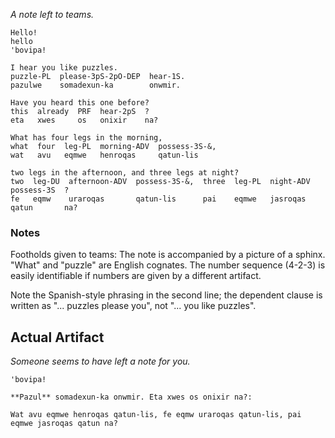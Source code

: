 *A note left to teams.*

    Hello!
    hello
    'bovipa!

    I hear you like puzzles.
    puzzle-PL  please-3pS-2pO-DEP  hear-1S.
    pazulwe    somadexun-ka        onwmir.

    Have you heard this one before?
    this  already  PRF  hear-2pS  ?
    eta   xwes     os   onixir    na?

    What has four legs in the morning,
    what  four  leg-PL  morning-ADV  possess-3S-&,
    wat   avu   eqmwe   henroqas     qatun-lis

    two legs in the afternoon, and three legs at night?
    two  leg-DU  afternoon-ADV  possess-3S-&,  three  leg-PL  night-ADV  possess-3S  ?
    fe   eqmw    uraroqas       qatun-lis      pai    eqmwe   jasroqas   qatun       na?

### Notes

Footholds given to teams: The note is accompanied by a picture of a sphinx.
"What" and "puzzle" are English cognates. The number sequence (4-2-3) is easily
identifiable if numbers are given by a different artifact.

Note the Spanish-style phrasing in the second line; the dependent clause is
written as "... puzzles please you", not "... you like puzzles".

## Actual Artifact

*Someone seems to have left a note for you.*

    'bovipa!

    **Pazul** somadexun-ka onwmir. Eta xwes os onixir na?:

    Wat avu eqmwe henroqas qatun-lis, fe eqmw uraroqas qatun-lis, pai eqmwe jasroqas qatun na?

